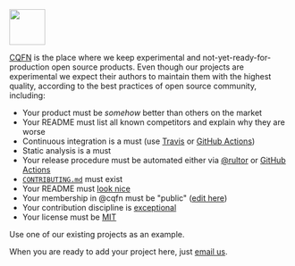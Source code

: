 <img src="https://avatars0.githubusercontent.com/u/67275796" width="64px"/>

[CQFN](https://github.com/cqfn)
is the place where we keep experimental
and not-yet-ready-for-production open source products.
Even though our projects are experimental we expect their
authors to maintain them with the highest quality, according
to the best practices of open source community, including:

  * Your product must be _somehow_ better than others on the market
  * Your README must list all known competitors and explain why they are worse
  * Continuous integration is a must (use [Travis](https://travis-ci.org/) or [GitHub Actions](https://github.com/features/actions))
  * Static analysis is a must
  * Your release procedure must be automated either via [@rultor](https://www.rultor.com) or [GitHub Actions](https://github.com/features/actions)
  * [`CONTRIBUTING.md`](https://docs.github.com/en/github/building-a-strong-community/setting-guidelines-for-repository-contributors) must exist
  * Your README must [look nice](https://www.yegor256.com/2019/04/23/elegant-readme.html)
  * Your membership in @cqfn must be "public" ([edit here](https://github.com/orgs/cqfn/people))
  * Your contribution discipline is [exceptional](https://www.yegor256.com/2015/06/08/deadly-sins-software-project.html)
  * Your license must be [MIT](https://opensource.org/licenses/MIT)

Use one of our existing projects as an example.

When you are ready to add your project here, just
[email us](mailto:team@cqfn.org).
